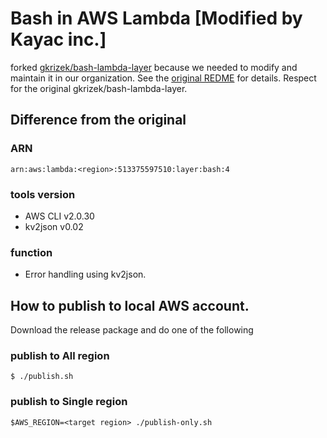 # Bash in AWS Lambda  [Modified by Kayac inc.]

forked [gkrizek/bash-lambda-layer](https://github.com/gkrizek/bash-lambda-layer) because we needed to modify and maintain it in our organization.
See the [original REDME](README.original.md) for details.
Respect for the original gkrizek/bash-lambda-layer.

## Difference from the original

### ARN

```
arn:aws:lambda:<region>:513375597510:layer:bash:4
```

### tools version
* AWS CLI v2.0.30
* kv2json v0.02

### function
* Error handling using kv2json.

## How to publish to local AWS account.

Download the release package and do one of the following

### publish to All region

```
$ ./publish.sh
```

### publish to Single region

```
$AWS_REGION=<target region> ./publish-only.sh
```

